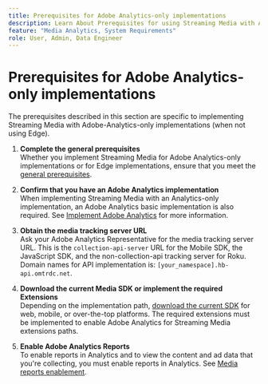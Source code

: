 ```yaml
---
title: Prerequisites for Adobe Analytics-only implementations
description: Learn About Prerequisites for using Streaming Media with Adobe Analytics-only implementations
feature: "Media Analytics, System Requirements"
role: User, Admin, Data Engineer
---
```

# Prerequisites for Adobe Analytics-only implementations

The prerequisites described in this section are specific to implementing Streaming Media with Adobe-Analytics-only implementations (when not using Edge).

1. **Complete the general prerequisites**<br>
Whether you implement Streaming Media for Adobe Analytics-only implementations or for Edge implementations, ensure that you meet the [general prerequisites](/help/getting-started/prereqs.md).

1. **Confirm that you have an Adobe Analytics implementation**<br>
When implementing Streaming Media with an Analytics-only implementation, an Adobe Analytics basic implementation is also required. See [Implement Adobe Analytics](https://experienceleague.adobe.com/docs/analytics/implementation/home.html) for more information.

1. **Obtain the media tracking server URL**<br>
Ask your Adobe Analytics Representative for the media tracking server URL. This is the `collection-api-server` URL for the Mobile SDK, the JavaScript SDK, and the non-collection-api tracking server for Roku. Domain names for API implementation is: `[your_namespace].hb-api.omtrdc.net`.

1. **Download the current Media SDK or implement the required Extensions**<br>
Depending on the implementation path, [download the current SDK](download-sdks.md) for web, mobile, or over-the-top platforms. The required extensions must be implemented to enable Adobe Analytics for Streaming Media extensions paths.

1. **Enable Adobe Analytics Reports**<br>
To enable reports in Analytics and to view the content and ad data that you're collecting, you must enable reports in Analytics. See [Media reports enablement](/help/reporting/media-reports-enable.md).
